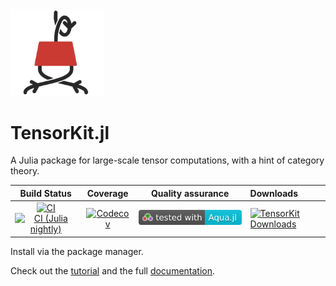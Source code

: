 <img src="https://github.com/Jutho/TensorKit.jl/blob/master/docs/src/assets/logo.svg" width="150">

# TensorKit.jl

A Julia package for large-scale tensor computations, with a hint of category theory.

| **Build Status** | **Coverage** | **Quality assurance** | **Downloads** |
|:----------------:|:------------:|:---------------------:|:--------------|
| [![CI][ci-img]][ci-url] [![CI (Julia nightly)][ci-julia-nightly-img]][ci-julia-nightly-url] | [![Codecov][codecov-img]][codecov-url] | [![Aqua QA][aqua-img]][aqua-url] | [![TensorKit Downloads][genie-img]][genie-url] |

[github-img]: https://github.com/Jutho/TensorKit.jl/workflows/CI/badge.svg
[github-url]: https://github.com/Jutho/TensorKit.jl/actions?query=workflow%3ACI

[ci-img]: https://github.com/Jutho/TensorKit.jl/workflows/CI/badge.svg
[ci-url]: https://github.com/Jutho/TensorKit.jl/actions?query=workflow%3ACI

[ci-julia-nightly-img]:
    https://github.com/Jutho/TensorKit.jl/workflows/CI%20(Julia%20nightly)/badge.svg
[ci-julia-nightly-url]:
    https://github.com/Jutho/TensorKit.jl/actions?query=workflow%3A%22CI+%28Julia+nightly%29%22

[codecov-img]: https://codecov.io/gh/Jutho/TensorKit.jl/branch/master/graph/badge.svg
[codecov-url]: https://codecov.io/gh/Jutho/TensorKit.jl

[aqua-img]: https://raw.githubusercontent.com/JuliaTesting/Aqua.jl/master/badge.svg
[aqua-url]: https://github.com/JuliaTesting/Aqua.jl

[genie-img]:
    https://shields.io/endpoint?url=https://pkgs.genieframework.com/api/v1/badge/TensorKit
[genie-url]: https://pkgs.genieframework.com?packages=TensorKit

Install via the package manager.

Check out the [tutorial](https://jutho.github.io/TensorKit.jl/stable/man/tutorial/) and the full [documentation](https://jutho.github.io/TensorKit.jl/stable).

